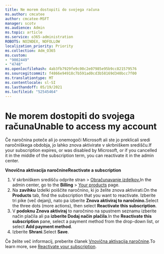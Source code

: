 ```yaml
---
title: Ne morem dostopiti do svojega računa
ms.author: cmcatee
author: cmcatee-MSFT
manager: scotv
ms.audience: Admin
ms.topic: article
ms.service: o365-administration
ROBOTS: NOINDEX, NOFOLLOW
localization_priority: Priority
ms.collection: Adm_O365
ms.custom:
- "9002449"
- "4748"
ms.openlocfilehash: 4ab3fb7929fe9c00c2e07985e95b9cc821579576
ms.sourcegitcommit: f4866e94918c7b591ad0cd3b58169d340bcc7f00
ms.translationtype: MT
ms.contentlocale: sl-SI
ms.lasthandoff: 05/19/2021
ms.locfileid: "52545464"
---
```

# <a name="unable-to-access-my-account"></a><span data-ttu-id="4f5d9-102">Ne morem dostopiti do svojega računa</span><span class="sxs-lookup"><span data-stu-id="4f5d9-102">Unable to access my account</span></span>

<span data-ttu-id="4f5d9-103">Če naročnina poteče ali jo onemogoči Microsoft ali ste jo preklicali sredi naročniškega obdobja, jo lahko znova aktivirate v skrbniškem središču.</span><span class="sxs-lookup"><span data-stu-id="4f5d9-103">If your subscription expires, or was disabled by Microsoft, or if you cancelled it in the middle of the subscription term, you can reactivate it in the admin center.</span></span>

<span data-ttu-id="4f5d9-104">**Vnovična aktivacija naročnine**</span><span class="sxs-lookup"><span data-stu-id="4f5d9-104">**Reactivate a subscription**</span></span>

1. <span data-ttu-id="4f5d9-105">V skrbniškem središču odprite stran  >  [Obračunavanje izdelkov.](https://go.microsoft.com/fwlink/p/?linkid=842054)</span><span class="sxs-lookup"><span data-stu-id="4f5d9-105">In the admin center, go to the **Billing** > [Your products](https://go.microsoft.com/fwlink/p/?linkid=842054) page.</span></span>
2. <span data-ttu-id="4f5d9-106">Na **zavihku** Izdelki poiščite naročnino, ki jo želite znova aktivirati.</span><span class="sxs-lookup"><span data-stu-id="4f5d9-106">On the **Products** tab, find the subscription that you want to reactivate.</span></span> <span data-ttu-id="4f5d9-107">Izberite tri pike (več dejanj), nato pa izberite **Znova aktiviraj to naročnino.**</span><span class="sxs-lookup"><span data-stu-id="4f5d9-107">Select the three dots (more actions), then select **Reactivate this subscription**.</span></span>
3. <span data-ttu-id="4f5d9-108">V **podoknu Znova aktiviraj** to naročnino na spustnem seznamu izberite način plačila ali pa **izberite Dodaj način plačila**.</span><span class="sxs-lookup"><span data-stu-id="4f5d9-108">In the **Reactivate this subscription** pane, select a payment method from the drop-down list, or select **Add payment method**.</span></span>
4. <span data-ttu-id="4f5d9-109">Izberite **Shrani**.</span><span class="sxs-lookup"><span data-stu-id="4f5d9-109">Select **Save**.</span></span>

<span data-ttu-id="4f5d9-110">Če želite več informacij, preberite članek [Vnovična aktivacija naročnine](/microsoft-365/commerce/subscriptions/reactivate-your-subscription).</span><span class="sxs-lookup"><span data-stu-id="4f5d9-110">To learn more, see [Reactivate your subscription](/microsoft-365/commerce/subscriptions/reactivate-your-subscription).</span></span>
